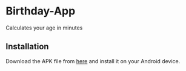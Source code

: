# Birthday-App
Calculates your age in minutes

## Installation
Download the APK file from [here](https://github.com/omidreza-ghorbani/Birthday-App/raw/main/realease/app-debug.apk) and install it on your Android device.
